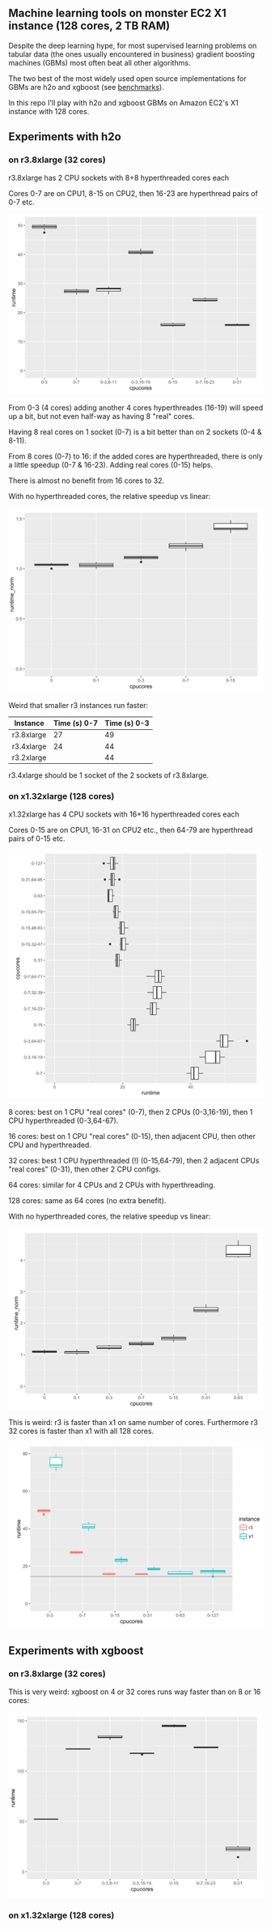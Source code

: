 
## Machine learning tools on monster EC2 X1 instance (128 cores, 2 TB RAM) 

Despite the deep learning hype, for most supervised learning problems on tabular data 
(the ones usually encountered in business) gradient boosting machines (GBMs) most often beat
all other algorithms. 

The two best of the most widely used open source implementations for GBMs 
are h2o and xgboost (see [benchmarks](https://github.com/szilard/benchm-ml)).

In this repo I'll play with h2o and xgboost GBMs on Amazon EC2's X1 instance with 128 cores.



## Experiments with h2o


### on r3.8xlarge (32 cores)

r3.8xlarge has 2 CPU sockets with 8+8 hyperthreaded cores each

Cores 0-7 are on CPU1, 8-15 on CPU2, then 16-23 are hyperthread pairs of 0-7 etc.

![img](res-r3-h2o-hyper.png)

From 0-3 (4 cores) adding another 4 cores hyperthreades (16-19) will speed up a bit,
but not even half-way as having 8 "real" cores. 

Having 8 real cores on 1 socket (0-7) is a bit better than on 2 sockets (0-4 & 8-11).

From 8 cores (0-7) to 16: if the added cores are hyperthreaded, there is only a 
little speedup (0-7 & 16-23). Adding real cores (0-15) helps.

There is almost no benefit from 16 cores to 32.

With no hyperthreaded cores, the relative speedup vs linear:

![img](res-r3-h2o-scaling.png)

Weird that smaller r3 instances run faster:

Instance     | Time (s) 0-7  |  Time (s) 0-3 
-------------|---------------|----------------
r3.8xlarge   |   27          |    49
r3.4xlarge   |   24          |    44 
r3.2xlarge   |               |    44

r3.4xlarge should be 1 socket of the 2 sockets of r3.8xlarge.



### on x1.32xlarge (128 cores)

x1.32xlarge has 4 CPU sockets with 16+16 hyperthreaded cores each

Cores 0-15 are on CPU1, 16-31 on CPU2 etc., then 64-79 are hyperthread pairs of 0-15 etc.

![img](res-x1-h2o-hyper.png)

8 cores: best on 1 CPU "real cores" (0-7), then 2 CPUs (0-3,16-19), then 1 CPU hyperthreaded (0-3,64-67).

16 cores: best on 1 CPU "real cores" (0-15), then adjacent CPU, then other CPU and hyperthreaded.

32 cores: best 1 CPU hyperthreaded (!) (0-15,64-79), then 2 adjacent CPUs "real cores" (0-31), then other 2 CPU configs.

64 cores: similar for 4 CPUs and 2 CPUs with hyperthreading.

128 cores: same as 64 cores (no extra benefit).


With no hyperthreaded cores, the relative speedup vs linear:

![img](res-x1-h2o-scaling.png)


This is weird: r3 is faster than x1 on same number of cores. Furthermore r3 32 cores is faster than x1 with all 
128 cores.

![img](res-h2o.png)






## Experiments with xgboost


### on r3.8xlarge (32 cores)

This is very weird: xgboost on 4 or 32 cores runs way faster than on 8 or 16 cores:

![img](res-r3-xgboost-hyper.png)



### on x1.32xlarge (128 cores)


